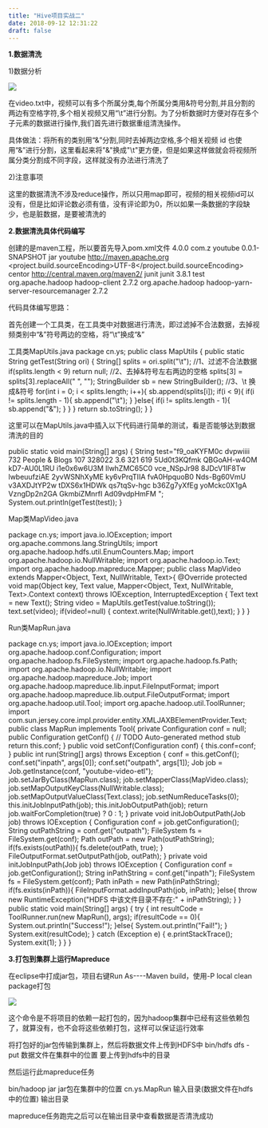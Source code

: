 ```yaml
---
title: "Hive项目实战二"
date: 2018-09-12 12:31:22
draft: false
---
```

**1.数据清洗**

1)数据分析

![](https://img-blog.csdn.net/20180910210650938?watermark/2/text/aHR0cHM6Ly9ibG9nLmNzZG4ubmV0L3lzXzIzMDAxNA==/font/5a6L5L2T/fontsize/400/fill/I0JBQkFCMA==/dissolve/70)

在video.txt中，视频可以有多个所属分类,每个所属分类用&符号分割,并且分割的两边有空格字符,多个相关视频又用“\t”进行分割。为了分析数据时方便对存在多个子元素的数据进行操作,我们首先进行数据重组清洗操作。

具体做法：将所有的类别用“&”分割,同时去掉两边空格,多个相关视频 id 也使用“&”进行分割，这里看起来将"&"换成"\t"更方便，但是如果这样做就会将视频所属分类分割成不同字段，这样就没有办法进行清洗了

2)注意事项

这里的数据清洗不涉及reduce操作，所以只用map即可，视频的相关视频id可以没有，但是比如评论数必须有值，没有评论即为0，所以如果一条数据的字段缺少，也是脏数据，是要被清洗的

**2.数据清洗具体代码编写**

创建的是maven工程，所以要首先导入pom.xml文件
<project xmlns="http://maven.apache.org/POM/4.0.0" xmlns:xsi="http://www.w3.org/2001/XMLSchema-instance" xsi:schemaLocation="http://maven.apache.org/POM/4.0.0 http://maven.apache.org/xsd/maven-4.0.0.xsd"> <modelVersion>4.0.0</modelVersion> <groupId>com.z</groupId> <artifactId>youtube</artifactId> <version>0.0.1-SNAPSHOT</version> <packaging>jar</packaging> <name>youtube</name> <url>http://maven.apache.org</url> <properties> <project.build.sourceEncoding>UTF-8</project.build.sourceEncoding> </properties> <repositories> <repository> <id>centor</id> <url>http://central.maven.org/maven2/</url> </repository> </repositories> <dependencies> <dependency> <groupId>junit</groupId> <artifactId>junit</artifactId> <version>3.8.1</version> <scope>test</scope> </dependency> <dependency> <groupId>org.apache.hadoop</groupId> <artifactId>hadoop-client</artifactId> <version>2.7.2</version> </dependency> <dependency> <groupId>org.apache.hadoop</groupId> <artifactId>hadoop-yarn-server-resourcemanager</artifactId> <version>2.7.2</version> </dependency> </dependencies> </project>

代码具体编写思路：

首先创建一个工具类，在工具类中对数据进行清洗，即过滤掉不合法数据，去掉视频类别中“&”符号两边的空格，将“\t”换成“&”

工具类MapUtils.java
package cn.ys; public class MapUtils { public static String getTest(String ori) { String[] splits = ori.split("\t"); //1、过滤不合法数据 if(splits.length < 9) return null; //2、去掉&符号左右两边的空格 splits[3] = splits[3].replaceAll(" ", ""); StringBuilder sb = new StringBuilder(); //3、\t 换成&符号 for(int i = 0; i < splits.length; i++){ sb.append(splits[i]); if(i < 9){ if(i != splits.length - 1){ sb.append("\t"); } }else{ if(i != splits.length - 1){ sb.append("&"); } } } return sb.toString(); } }

这里可以在MapUtils.java中插入以下代码进行简单的测试，看是否能够达到数据清洗的目的

public static void main(String[] args) { String test="f9_oaKYFM0c dvpwiiii 732 People & Blogs 107 328022 3.6 321 619 5Ud0t3KQfmk QBGoAH-w4OM kD7-AU0L1RU i1e0x6w6U3M llwhZMC65C0 vce_NSpJr98 8JDcV1IF8Tw lwbeuufziAE 2yvWSNhXyME ky6vPrqTIIA fvA0HpquoB0 Nds-Bg60VmU v3AXDJtYP2w tDXS6x1HDWk qs7tqSv-hgc b36Zg7yXfEg yoMckc0X1gA VzngDp2n2GA GkmbiZMnrfI Ad09vdpHmFM "; System.out.println(getTest(test)); }

Map类MapVideo.java

package cn.ys; import java.io.IOException; import org.apache.commons.lang.StringUtils; import org.apache.hadoop.hdfs.util.EnumCounters.Map; import org.apache.hadoop.io.NullWritable; import org.apache.hadoop.io.Text; import org.apache.hadoop.mapreduce.Mapper; public class MapVideo extends Mapper<Object, Text, NullWritable, Text>{ @Override protected void map(Object key, Text value, Mapper<Object, Text, NullWritable, Text>.Context context) throws IOException, InterruptedException { Text text = new Text(); String video = MapUtils.getTest(value.toString()); text.set(video); if(video!=null) { context.write(NullWritable.get(),text); } } }

Run类MapRun.java

package cn.ys; import java.io.IOException; import org.apache.hadoop.conf.Configuration; import org.apache.hadoop.fs.FileSystem; import org.apache.hadoop.fs.Path; import org.apache.hadoop.io.NullWritable; import org.apache.hadoop.mapreduce.Job; import org.apache.hadoop.mapreduce.lib.input.FileInputFormat; import org.apache.hadoop.mapreduce.lib.output.FileOutputFormat; import org.apache.hadoop.util.Tool; import org.apache.hadoop.util.ToolRunner; import com.sun.jersey.core.impl.provider.entity.XMLJAXBElementProvider.Text; public class MapRun implements Tool{ private Configuration conf = null; public Configuration getConf() { // TODO Auto-generated method stub return this.conf; } public void setConf(Configuration conf) { this.conf=conf; } public int run(String[] args) throws Exception { conf = this.getConf(); conf.set("inpath", args[0]); conf.set("outpath", args[1]); Job job = Job.getInstance(conf, "youtube-video-etl"); job.setJarByClass(MapRun.class); job.setMapperClass(MapVideo.class); job.setMapOutputKeyClass(NullWritable.class); job.setMapOutputValueClass(Text.class); job.setNumReduceTasks(0); this.initJobInputPath(job); this.initJobOutputPath(job); return job.waitForCompletion(true) ? 0 : 1; } private void initJobOutputPath(Job job) throws IOException { Configuration conf = job.getConfiguration(); String outPathString = conf.get("outpath"); FileSystem fs = FileSystem.get(conf); Path outPath = new Path(outPathString); if(fs.exists(outPath)){ fs.delete(outPath, true); } FileOutputFormat.setOutputPath(job, outPath); } private void initJobInputPath(Job job) throws IOException { Configuration conf = job.getConfiguration(); String inPathString = conf.get("inpath"); FileSystem fs = FileSystem.get(conf); Path inPath = new Path(inPathString); if(fs.exists(inPath)){ FileInputFormat.addInputPath(job, inPath); }else{ throw new RuntimeException("HDFS 中该文件目录不存在:" + inPathString); } } public static void main(String[] args) { try { int resultCode = ToolRunner.run(new MapRun(), args); if(resultCode == 0){ System.out.println("Success!"); }else{ System.out.println("Fail!"); } System.exit(resultCode); } catch (Exception e) { e.printStackTrace(); System.exit(1); } } }

**3.打包到集群上运行Mapreduce**

在eclipse中打成jar包，项目右键Run As----Maven build，使用-P local clean package打包

![](https://img-blog.csdn.net/20180912122258195?watermark/2/text/aHR0cHM6Ly9ibG9nLmNzZG4ubmV0L3lzXzIzMDAxNA==/font/5a6L5L2T/fontsize/400/fill/I0JBQkFCMA==/dissolve/70)

这个命令是不将项目的依赖一起打包的，因为hadoop集群中已经有这些依赖包了，就算没有，也不会将这些依赖打包，这样可以保证运行效率

将打包好的jar包传输到集群上，然后将数据文件上传到HDFS中
bin/hdfs dfs -put 数据文件在集群中的位置 要上传到hdfs中的目录

然后运行此mapreduce任务

bin/hadoop jar jar包在集群中的位置 cn.ys.MapRun 输入目录(数据文件在hdfs中的位置) 输出目录

mapreduce任务跑完之后可以在输出目录中查看数据是否清洗成功